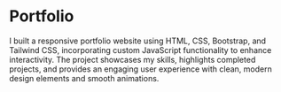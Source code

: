 # Portfolio
I built a responsive portfolio website using HTML, CSS, Bootstrap, and Tailwind CSS, incorporating custom JavaScript functionality to enhance interactivity. The project showcases my skills, highlights completed projects, and provides an engaging user experience with clean, modern design elements and smooth animations.
